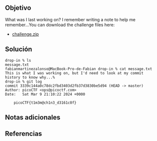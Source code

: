 ## Objetivo
What was I last working on? I remember writing a note to help me remember...You can download the challenge files here:

- [challenge.zip](https://artifacts.picoctf.net/c_titan/66/challenge.zip)
## Solución

```
drop-in % ls
message.txt
fabianmartinezalonso@MacBook-Pro-de-Fabian drop-in % cat message.txt 
This is what I was working on, but I'd need to look at my commit history to know why...%                                                                              drop-in % git log
commit 3339c144a0c78dc2fbd3403d2fb37d3830be5d94 (HEAD -> master)
Author: picoCTF <ops@picoctf.com>
Date:   Sat Mar 9 21:10:22 2024 +0000

    picoCTF{t1m3m@ch1n3_d3161c0f}
```
## Notas adicionales
## Referencias

